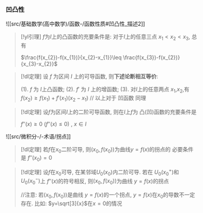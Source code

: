 
### 凹凸性
![[src/基础数学(高中数学)/函数-/函数性质#凹凸性_描述2]]



> [!yl引理] 
> $f$为$I$上的凸函数的充要条件是:
> 对于$I$上的任意三点 $x_{1}<x_{2}<x_{3}$, 总有
> 
> $\frac{f(x_{2})-f(x_{1})}{x_{2}-x_{1}}\leq \frac{f(x_{3})-f(x_{2})}{x_{3}-x_{2}}$

> [!dl定理] 
> 设 $f$ 为区间 $I$ 上的可导函数, 则**下述论断相互等价**:
> 
> (1). $f$ 为 $I$上凸函数;
> (2). $f'$ 为 $I$ 上的增函数;
> (3). 对$I$上的任意两点 $x_1$,$x_2$,有 $f(x_{2})\geq f(x_{1})+f'(x_{1})(x_{2}-x_{1})$
> // 以上对于 凹函数 同理

> [!dl定理] 
> 设$f$为区间$I$上的二阶可导函数, 则在$I$上$f$为 凸(凹)函数的充要条件是
> 
> $f''(x)\geq 0 ~(f''(x)\leq 0)~,~x\in I$
> 
  
![[src/微积分-/-术语/拐点]]


> [!dl定理] 
> 若$f$在$x_0$二阶可导, 则$(x_{0},f(x_{0}))$为曲线$y=f(x)$的拐点的 必要条件是 $f''(x_{0})=0$


> [!dl定理] 
> 设$f$在$x_0$可导, 在某邻域$U_0(x_{0})$内二阶可导.
> 若在 $U_0(x_{0}^{+})$和$U_0(x_{0}^{-})$上 $f''(x)$的符号相反, 则$(x_{0},f(x_{0}))$为曲线 $y=f(x)$的拐点
> 
> //注意: 若$(x_{0},f(x_{0}))$是曲线 $y=f(x)$的一个拐点, $y=f(x)$在$x_0$的导数不一定存在. 比如: $y=\sqrt[3]{x}$在$x=0$的情况


